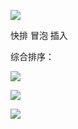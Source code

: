 ![](https://gitee.com/hxc8/images6/raw/master/img/202407190011563.jpg)

快排  冒泡 插入

综合排序：

![](https://gitee.com/hxc8/images6/raw/master/img/202407190011004.jpg)

![](https://gitee.com/hxc8/images6/raw/master/img/202407190011110.jpg)

![](https://gitee.com/hxc8/images6/raw/master/img/202407190011755.jpg)